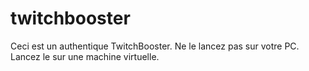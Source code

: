 # twitchbooster
Ceci est un authentique TwitchBooster. Ne le lancez pas sur votre PC. Lancez le sur une machine virtuelle.
